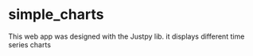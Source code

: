 # simple_charts
This web app was designed with the Justpy lib. it displays different time series charts
